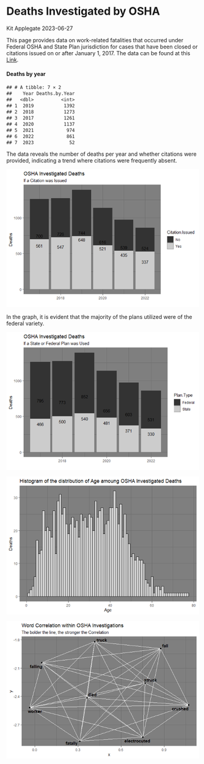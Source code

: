 Deaths Investigated by OSHA
================
Kit Applegate
2023-06-27

This page provides data on work-related fatalities that occurred under
Federal OSHA and State Plan jurisdiction for cases that have been closed
or citations issued on or after January 1, 2017. The data can be found
at this
[Link](https://www.osha.gov/fatalities#&sort%5B#incSum%5D=0-1-1-0).

#### Deaths by year

    ## # A tibble: 7 × 2
    ##    Year Deaths.by.Year
    ##   <dbl>          <int>
    ## 1  2019           1392
    ## 2  2018           1273
    ## 3  2017           1261
    ## 4  2020           1137
    ## 5  2021            974
    ## 6  2022            861
    ## 7  2023             52

The data reveals the number of deaths per year and whether citations
were provided, indicating a trend where citations were frequently
absent.

![](README_files/figure-gfm/unnamed-chunk-2-1.png)<!-- -->

In the graph, it is evident that the majority of the plans utilized were
of the federal variety.

![](README_files/figure-gfm/unnamed-chunk-3-1.png)<!-- -->

![](README_files/figure-gfm/unnamed-chunk-4-1.png)<!-- -->

![](README_files/figure-gfm/unnamed-chunk-5-1.png)<!-- -->
